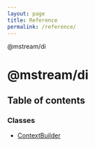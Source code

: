 ```yaml
---
layout: page
title: Reference
permalink: /reference/
---
```


@mstream/di

# @mstream/di

## Table of contents

### Classes

- [ContextBuilder](classes/ContextBuilder.md)
